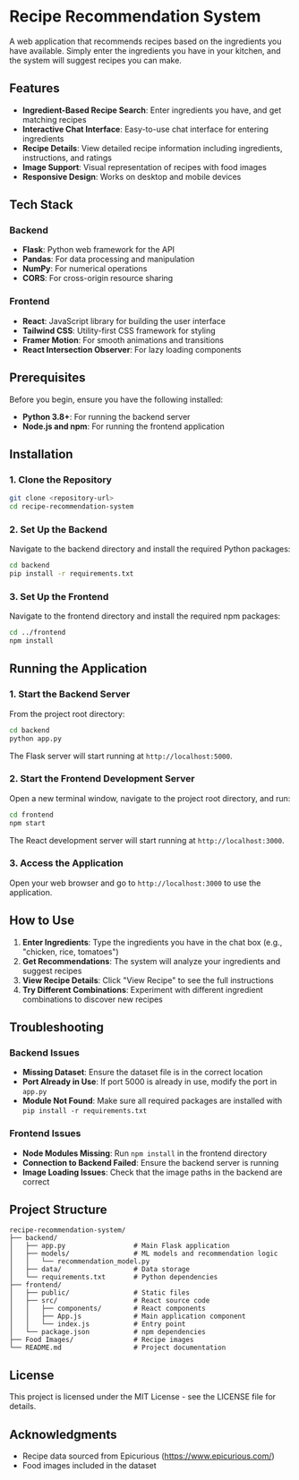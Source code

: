 # Recipe Recommendation System

A web application that recommends recipes based on the ingredients you have available. Simply enter the ingredients you have in your kitchen, and the system will suggest recipes you can make.

## Features

- **Ingredient-Based Recipe Search**: Enter ingredients you have, and get matching recipes
- **Interactive Chat Interface**: Easy-to-use chat interface for entering ingredients
- **Recipe Details**: View detailed recipe information including ingredients, instructions, and ratings
- **Image Support**: Visual representation of recipes with food images
- **Responsive Design**: Works on desktop and mobile devices

## Tech Stack

### Backend
- **Flask**: Python web framework for the API
- **Pandas**: For data processing and manipulation
- **NumPy**: For numerical operations
- **CORS**: For cross-origin resource sharing

### Frontend
- **React**: JavaScript library for building the user interface
- **Tailwind CSS**: Utility-first CSS framework for styling
- **Framer Motion**: For smooth animations and transitions
- **React Intersection Observer**: For lazy loading components

## Prerequisites

Before you begin, ensure you have the following installed:
- **Python 3.8+**: For running the backend server
- **Node.js and npm**: For running the frontend application

## Installation

### 1. Clone the Repository

```bash
git clone <repository-url>
cd recipe-recommendation-system
```

### 2. Set Up the Backend

Navigate to the backend directory and install the required Python packages:

```bash
cd backend
pip install -r requirements.txt
```

### 3. Set Up the Frontend

Navigate to the frontend directory and install the required npm packages:

```bash
cd ../frontend
npm install
```

## Running the Application

### 1. Start the Backend Server

From the project root directory:

```bash
cd backend
python app.py
```

The Flask server will start running at `http://localhost:5000`.

### 2. Start the Frontend Development Server

Open a new terminal window, navigate to the project root directory, and run:

```bash
cd frontend
npm start
```

The React development server will start running at `http://localhost:3000`.

### 3. Access the Application

Open your web browser and go to `http://localhost:3000` to use the application.

## How to Use

1. **Enter Ingredients**: Type the ingredients you have in the chat box (e.g., "chicken, rice, tomatoes")
2. **Get Recommendations**: The system will analyze your ingredients and suggest recipes
3. **View Recipe Details**: Click "View Recipe" to see the full instructions
4. **Try Different Combinations**: Experiment with different ingredient combinations to discover new recipes

## Troubleshooting

### Backend Issues

- **Missing Dataset**: Ensure the dataset file is in the correct location
- **Port Already in Use**: If port 5000 is already in use, modify the port in `app.py`
- **Module Not Found**: Make sure all required packages are installed with `pip install -r requirements.txt`

### Frontend Issues

- **Node Modules Missing**: Run `npm install` in the frontend directory
- **Connection to Backend Failed**: Ensure the backend server is running
- **Image Loading Issues**: Check that the image paths in the backend are correct

## Project Structure

```
recipe-recommendation-system/
├── backend/
│   ├── app.py                 # Main Flask application
│   ├── models/                # ML models and recommendation logic
│   │   └── recommendation_model.py
│   ├── data/                  # Data storage
│   └── requirements.txt       # Python dependencies
├── frontend/
│   ├── public/                # Static files
│   ├── src/                   # React source code
│   │   ├── components/        # React components
│   │   ├── App.js             # Main application component
│   │   └── index.js           # Entry point
│   └── package.json           # npm dependencies
├── Food Images/               # Recipe images
└── README.md                  # Project documentation
```

## License

This project is licensed under the MIT License - see the LICENSE file for details.

## Acknowledgments

- Recipe data sourced from Epicurious (https://www.epicurious.com/)
- Food images included in the dataset 